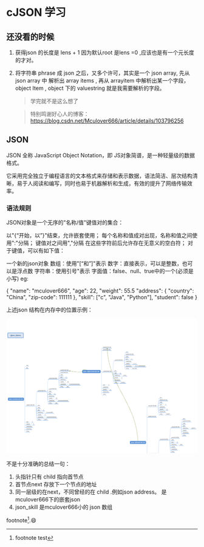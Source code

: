 #  cJSON 学习

##   还没看的时候

1. 获得json 的长度是 lens +  1 因为默认root 是lens =0 ,应该也是有一个元长度的才对。

2. 将字符串 phrase 成 json 之后，又多个许可，其实是一个 json array, 先从json array 中 解析出 array items ,  再从 arrayitem  中解析出某一个字段，object Item ,  object 下的 valuestring 就是我需要解析的字段。 

   >   学完就不是这么想了

   >   特别鸣谢好心人的博客：https://blog.csdn.net/Mculover666/article/details/103796256

##   JSON

JSON 全称 JavaScript Object Notation，即 JS对象简谱，是一种轻量级的数据格式。

它采用完全独立于编程语言的文本格式来存储和表示数据，语法简洁、层次结构清晰，易于人阅读和编写，同时也易于机器解析和生成，有效的提升了网络传输效率。

###  语法规则

JSON对象是一个无序的"名称/值"键值对的集合：

以"{“开始，以”}"结束，允许嵌套使用；
每个名称和值成对出现，名称和值之间使用":"分隔；
键值对之间用","分隔
在这些字符前后允许存在无意义的空白符；
对于键值，可以有如下值：

一个新的json对象
数组：使用"[“和”]"表示
数字：直接表示，可以是整数，也可以是浮点数
字符串：使用引号"表示
字面值：false、null、true中的一个(必须是小写)
eg:

{
    "name": "mculover666",
    "age": 22,
    "weight": 55.5
    "address":
    {
        "country": "China",
        "zip-code": 111111
    },
    "skill": ["c", "Java", "Python"],
    "student": false
}

上述json 结构在内存中的位置示例：

![](cjson_demo.png)

不是十分准确的总结一句：

1. 头指针只有 child 指向首节点
2. 首节点next 存放下一个节点的地址
3. 同一层级的在next，不同曾经的在 child .例如json address。 是mculover666下的嵌套json
4. json_skill 是mculover666小的 json 数组

   

footnote[^footnote].:smile:

[^footnote]: footnote test

